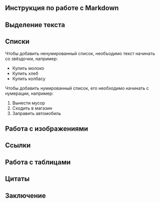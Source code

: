 ## Инструкция по работе с Markdown

## Выделение текста

## Списки

Чтобы добавить ненумированный список, необъодимо текст начинать со звёздочки, например:
* Купить молоко
* Купить хлеб
* Купить колбасу

Чтобы добавить нумированный список, его необходимо начинать с нумерации, например:

1. Вынести мусор
2. Сходить в магазин
3. Заправить автомобиль

## Работа с изображениями

## Ссылки

## Работа с таблицами

## Цитаты

## Заключение